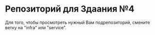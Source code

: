 # Репозиторий для Здаания №4
Для того, чтобы просмотреть нужный Вам подрепозиторий, смените ветку на "infra" или "service".
